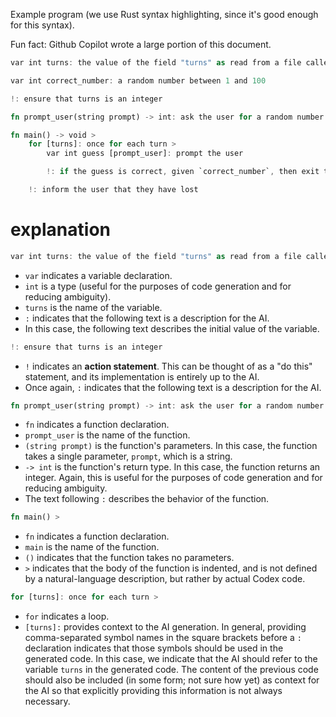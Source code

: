 Example program (we use Rust syntax highlighting, since it's good enough for this syntax).

Fun fact: Github Copilot wrote a large portion of this document.

```rust
var int turns: the value of the field "turns" as read from a file called "config.json"

var int correct_number: a random number between 1 and 100

!: ensure that turns is an integer

fn prompt_user(string prompt) -> int: ask the user for a random number between 1 and 100. return the obtained number

fn main() -> void >
    for [turns]: once for each turn >
        var int guess [prompt_user]: prompt the user

        !: if the guess is correct, given `correct_number`, then exit the loop and inform the user that they have won

    !: inform the user that they have lost
```

# explanation

```rust
var int turns: the value of the field "turns" as read from a file called "config.json"
```

-   `var` indicates a variable declaration.
-   `int` is a type (useful for the purposes of code generation and for reducing ambiguity).
-   `turns` is the name of the variable.
-   `:` indicates that the following text is a description for the AI.
-   In this case, the following text describes the initial value of the variable.

```rust
!: ensure that turns is an integer
```

-   `!` indicates an **action statement**. This can be thought of as a "do this" statement, and its implementation is entirely up to the AI.
-   Once again, `:` indicates that the following text is a description for the AI.

```rust
fn prompt_user(string prompt) -> int: ask the user for a random number between 1 and 100. return the obtained number
```

-   `fn` indicates a function declaration.
-   `prompt_user` is the name of the function.
-   `(string prompt)` is the function's parameters. In this case, the function takes a single parameter, `prompt`, which is a string.
-   `-> int` is the function's return type. In this case, the function returns an integer. Again, this is useful for the purposes of code generation and for reducing ambiguity.
-   The text following `:` describes the behavior of the function.

```rust
fn main() >
```

-   `fn` indicates a function declaration.
-   `main` is the name of the function.
-   `()` indicates that the function takes no parameters.
-   `>` indicates that the body of the function is indented, and is not defined by a natural-language description, but rather by actual Codex code.

```rust
for [turns]: once for each turn >
```

-   `for` indicates a loop.
-   `[turns]:` provides context to the AI generation. In general, providing comma-separated symbol names in the square brackets before a `:` declaration indicates that those symbols should be used in the generated code. In this case, we indicate that the AI should refer to the variable `turns` in the generated code. The content of the previous code should also be included (in some form; not sure how yet) as context for the AI so that explicitly providing this information is not always necessary.